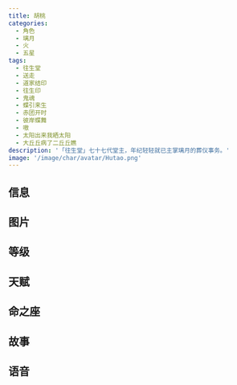 ```yaml
---
title: 胡桃
categories:
  - 角色
  - 璃月
  - 火
  - 五星
tags:
  - 往生堂
  - 送走
  - 道家结印
  - 往生印
  - 鬼魂
  - 蝶引来生
  - 赤团开时
  - 彼岸蝶舞
  - 嗷
  - 太阳出来我晒太阳
  - 大丘丘病了二丘丘瞧
description: '「往生堂」七十七代堂主，年纪轻轻就已主掌璃月的葬仪事务。'
image: '/image/char/avatar/Hutao.png'
---
```


## 信息

<char-card name="hutao"/>

## 图片

<char-image name="hutao"/>

## 等级

<char-level name="hutao"/>

## 天赋

<char-talent name="hutao"/>

## 命之座

<char-constell name="hutao"/>

## 故事

<char-story name="hutao"/>

## 语音

<char-voice name="hutao"/>
